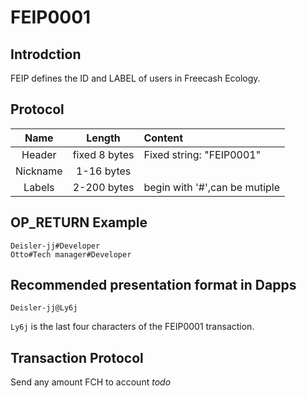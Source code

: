 # FEIP0001

## Introdction
FEIP defines the ID and LABEL of users in Freecash Ecology.

## Protocol
|Name|Length|Content|
|:----:|:----:|:------|
|Header|fixed 8 bytes|Fixed string: "FEIP0001"|
|Nickname|1-16 bytes||
|Labels|2-200 bytes|begin with '#',can be mutiple|

## OP_RETURN Example
```
Deisler-jj#Developer 
Otto#Tech manager#Developer
```

## Recommended presentation format in Dapps
```
Deisler-jj@Ly6j
```
`Ly6j` is the last four characters of the FEIP0001 transaction.
## Transaction Protocol
Send any amount FCH to account *todo*
